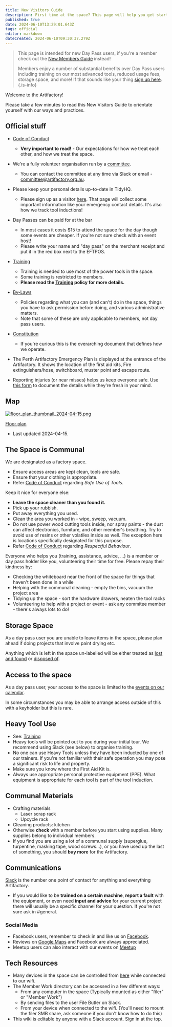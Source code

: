 ```yaml
---
title: New Visitors Guide
description: First time at the space? This page will help you get started
published: true
date: 2024-06-10T13:29:01.643Z
tags: official
editor: markdown
dateCreated: 2024-06-10T09:30:37.279Z
---
```


> This page is intended for new Day Pass users, if you're a member check out the [New Members Guide](/new_members_guide) instead!
>
> Members enjoy a number of substantial benefits over Day Pass users including training on our most advanced tools, reduced usage fees, storage space, and more! If that sounds like your thing [sign up here](https://artifactory.org.au/pricing).
{.is-info}

Welcome to the Artifactory!

Please take a few minutes to read this New Visitors Guide to orientate yourself with our ways and practices.

## Official stuff

* [Code of Conduct](/docs/committee/code_of_conduct)
    * **Very important to read!** - Our expectations for how we treat each other, and how we treat the space.
    
* We're a fully volunteer organisation run by a [committee](/docs/committee/home).
    * You can contact the committee at any time via Slack or email - committee@artifactory.org.au.
    
* Please keep your personal details up-to-date in TidyHQ.
    * Please sign up as a visitor [here](https://perart.io/visitor). That page will collect some important information like your emergency contact details. It's also how we track tool inductions!
    
* Day Passes can be paid for at the bar
    * In most cases it costs $15 to attend the space for the day though some events are cheaper. If you're not sure check with an event host!
    * Please write your name and "day pass" on the merchant receipt and put it in the red box next to the EFTPOS.

* [Training](/docs/policies/training)
    * Training is needed to use most of the power tools in the space.
    * Some training is restricted to members.
    * **Please read the [Training](/docs/policies/training) policy for more details.**

* [By-Laws](/docs/policies/bylaws)
    * Policies regarding what you can (and can't) do in the space, things you have to ask permission before doing, and various administrative matters.
    * Note that some of these are only applicable to members, not day pass users.

* [Constitution](/constitution)
    * If you're curious this is the overarching document that defines how we operate.
    
* The Perth Artifactory Emergency Plan is displayed at the entrance of the Artifactory. It shows the location of the first aid kits, Fire extinguishers/hose, switchboard, muster point and escape route.

* Reporting injuries (or near misses) helps us keep everyone safe. Use [this form](https://cloud.artifactory.org.au/apps/forms/62rTWpZH4fr5di2H) to document the details while they're fresh in your mind.

## Map

[![floor_plan_thumbnail_2024-04-15.png](/floor_plan_thumbnail_2024-04-15.png)](/artifactory_floor_plan_2024-04-15.pdf)

[Floor plan](/artifactory_floor_plan_2024-04-15.pdf)
* Last updated 2024-04-15.

## The Space is Communal

We are designated as a factory space.

* Ensure access areas are kept clean, tools are safe.
* Ensure that your clothing is appropriate.
* Refer [Code of Conduct](/docs/committee/code_of_conduct) regarding *Safe Use of Tools*.

Keep it nice for everyone else:

* **Leave the space cleaner than you found it.**
* Pick up your rubbish.
* Put away everything you used.
* Clean the area you worked in - wipe, sweep, vacuum.
* Do not use power wood cutting tools inside, nor spray paints - the dust can affect electronics, furniture, and other member's breathing. Try to avoid use of resins or other volatiles inside as well. The exception here is locations specifically designated for this purpose.
* Refer [Code of Conduct](/docs/committee/code_of_conduct) regarding *Respectful Behaviour*.

Everyone who helps you (training, assistance, advice, ...) is a member or day pass holder like you, volunteering their time for free. Please repay their kindness by:
* Checking the whiteboard near the front of the space for things that haven't been done in a while
* Helping with the communal cleaning - empty the bins, vacuum the project area
* Tidying up the space - sort the hardware drawers, neaten the tool racks
* Volunteering to help with a project or event - ask any commitee member - there's always lots to do!

## Storage Space

As a day pass user you are unable to leave items in the space, please plan ahead if doing projects that involve paint drying etc.

Anything which is left in the space un-labelled will be either treated as [lost and found](/docs/policies/storage#lost-and-found) or [disposed of](/docs/policies/storage#disposal-of-property).

## Access to the space

As a day pass user, your access to the space is limited to the [events on our calendar](https://artifactory.org.au/events).

In some circumstances you may be able to arrange access outside of this with a keyholder but this is rare.

## Heavy Tool Use                 

* See: [Training](/docs/policies/training)
* Heavy tools will be pointed out to you during your initial tour. We recommend using Slack (see below) to organise training.
* No one can use Heavy Tools unless they have been inducted by one of our trainers. If you're not familiar with their safe operation you may pose a significant risk to life and property.
* Make sure you know where the First Aid Kit is.
* Always use appropriate personal protective equipment (PPE). What equipment is appropriate for each tool is part of the tool induction.

## Communal Materials

* Crafting materials
  * Laser scrap rack
  * Upcycle rack
* Cleaning products: kitchen
* Otherwise **check** with a member before you start using supplies. Many supplies belong to individual members.
* If you find you are using a lot of a communal supply (superglue, turpentine, masking tape, wood screws...), or you have used up the last of something, you should **buy more** for the Artifactory.

## Communications

[Slack](https://perart.io/slack) is the number one point of contact for anything and everything Artifactory.

* If you would like to be **trained on a certain machine**, **report a fault** with the equipment, or even need **input and advice** for your current project there will usually be a specific channel for your question. If you're not sure ask in #general.

### Social Media

* Facebook users, remember to check in and like us on [Facebook](https://facebook.com/perthartifactory).
* Reviews on [Google Maps](https://maps.app.goo.gl/SB5iAEN4LBVAppt39) and Facebook are always appreciated.
* Meetup users can also interact with our events on [Meetup](https://www.meetup.com/en-AU/Perth-Artifactory/)

## Tech Resources

* Many devices in the space can be controlled from [here](https://control.artifactory.org.au) while connected to our wifi.
* The Member Work directory can be accessed in a few different ways:
  * From any computer in the space (Typically mounted as either "filer" or "Member Work")
  * By sending files to the user File Butler on Slack.
  * From your device when connected to the wifi. (You'll need to mount the filer SMB share, ask someone if you don't know how to do this)
* This wiki is editable by anyone with a Slack account. Sign in at the top.

